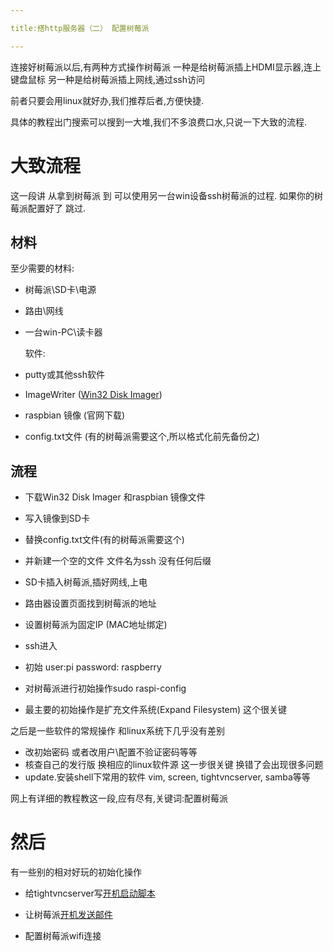 ```yaml
---

title:搭http服务器（二） 配置树莓派

---
```


连接好树莓派以后,有两种方式操作树莓派
一种是给树莓派插上HDMI显示器,连上键盘鼠标
另一种是给树莓派插上网线,通过ssh访问

前者只要会用linux就好办,我们推荐后者,方便快捷.

具体的教程出门搜索可以搜到一大堆,我们不多浪费口水,只说一下大致的流程.

# 大致流程

这一段讲 从拿到树莓派 到 可以使用另一台win设备ssh树莓派的过程. 如果你的树莓派配置好了 跳过.

## 材料
至少需要的材料:

* 树莓派\SD卡\电源
* 路由\网线
* 一台win-PC\读卡器

    软件:
    
* putty或其他ssh软件
* ImageWriter ([Win32 Disk Imager](https://sourceforge.net/projects/win32diskimager/))
* raspbian 镜像 (官网下载)
* config.txt文件 (有的树莓派需要这个,所以格式化前先备份之)

## 流程

* 下载Win32 Disk Imager 和raspbian 镜像文件
* 写入镜像到SD卡
* 替换config.txt文件(有的树莓派需要这个)
* 并新建一个空的文件 文件名为ssh 没有任何后缀
* SD卡插入树莓派,插好网线,上电

* 路由器设置页面找到树莓派的地址
* 设置树莓派为固定IP (MAC地址绑定)
* ssh进入
* 初始 user:pi password: raspberry
* 对树莓派进行初始操作sudo raspi-config
* 最主要的初始操作是扩充文件系统(Expand Filesystem) 这个很关键

之后是一些软件的常规操作 和linux系统下几乎没有差别

* 改初始密码 或者改用户\配置不验证密码等等
* 核查自己的发行版 换相应的linux软件源 这一步很关键 换错了会出现很多问题
* update.安装shell下常用的软件 vim, screen, tightvncserver, samba等等


网上有详细的教程教这一段,应有尽有,关键词:配置树莓派

# 然后

有一些别的相对好玩的初始化操作

* 给tightvncserver写[开机启动脚本](http://bdus-00.farbox.com/post/shu-mei-pai-da-wang-zhan/2016-02-08)
* 让树莓派[开机发送邮件](http://bdus-00.farbox.com/post/shu-mei-pai-da-wang-zhan/2016-02-06)

* 配置树莓派wifi连接